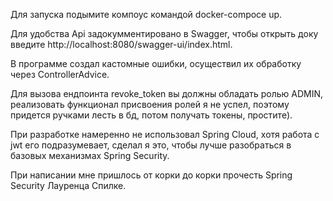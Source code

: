 Для запуска подымите компоус командой docker-compoce up.

Для удобства Api задокумментировано в Swagger, чтобы открыть доку введите http://localhost:8080/swagger-ui/index.html.

В программе создал кастомные ошибки, осуществил их обработку через ControllerAdvice.

Для вызова ендпоинта revoke_token вы должны обладать ролью ADMIN, реализовать функционал присвоения ролей я не успел, поэтому придется ручками лесть в бд, потом получать токены, простите).

При разработке намеренно не использовал Spring Cloud, хотя работа с jwt его подразумевает, сделал я это, чтобы лучше разобраться в базовых механизмах Spring Security.

При написании мне пришлось от корки до корки прочесть Spring Security Лауренца Спилке.
